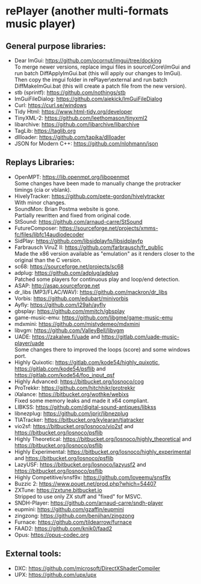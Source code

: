 # rePlayer (another multi-formats music player)

## General purpose libraries:
- Dear ImGui: https://github.com/ocornut/imgui/tree/docking  
  To merge newer versions, replace imgui files in source\Core\ImGui and run batch DiffApplyImGui.bat (this will apply our changes to ImGui).  
  Then copy the imgui folder in rePlayer\external and run batch DiffMakeImGui.bat (this will create a patch file from the new version).
- stb (sprintf): https://github.com/nothings/stb
- ImGuiFileDialog: https://github.com/aiekick/ImGuiFileDialog
- Curl: https://curl.se/windows
- Tidy Html: https://www.html-tidy.org/developer
- TinyXML-2: https://github.com/leethomason/tinyxml2
- libarchive: https://github.com/libarchive/libarchive
- TagLib: https://taglib.org
- dllloader: https://github.com/tapika/dllloader
- JSON for Modern C++: https://github.com/nlohmann/json

## Replays Libraries:
- OpenMPT: https://lib.openmpt.org/libopenmpt  
  Some changes have been made to manually change the protracker timings (cia or vblank).
- HivelyTracker: https://github.com/pete-gordon/hivelytracker  
  With minor changes.
- SoundMon: Brian Postma website is gone.  
  Partially rewritten and fixed from original code.
- StSound: https://github.com/arnaud-carre/StSound
- FutureComposer: https://sourceforge.net/projects/xmms-fc/files/libfc14audiodecoder
- SidPlay: https://github.com/libsidplayfp/libsidplayfp
- Farbrausch ViruZ II: https://github.com/farbrausch/fr_public  
  Made the x86 version available as "emulation" as it renders closer to the original than the C version.
- sc68: https://sourceforge.net/projects/sc68
- adplug: https://github.com/adplug/adplug  
  Patched some players for continuous play and loop/end detection.
- ASAP: http://asap.sourceforge.net
- dr_libs (MP3/FLAC/WAV): https://github.com/mackron/dr_libs
- Vorbis: https://github.com/edubart/minivorbis
- Ayfly: https://github.com/l29ah/ayfly
- gbsplay: https://github.com/mmitch/gbsplay
- game-music-emu: https://github.com/libgme/game-music-emu
- mdxmini: https://github.com/mistydemeo/mdxmini
- libvgm: https://github.com/ValleyBell/libvgm
- UADE: https://zakalwe.fi/uade and https://gitlab.com/uade-music-player/uade  
  Some changes there to improved the loops (score) and some windows port.
- Highly Quixotic: https://gitlab.com/kode54/highly_quixotic, https://gitlab.com/kode54/psflib and https://gitlab.com/kode54/foo_input_qsf
- Highly Advanced: https://bitbucket.org/losnoco/cog
- ProTrekkr: https://github.com/hitchhikr/protrekkr
- iXalance: https://bitbucket.org/wothke/webixs  
  Fixed some memory leaks and made it x64 compliant.
- LIBKSS: https://github.com/digital-sound-antiques/libkss
- libnezplug: https://github.com/jprjr/libnezplug
- TIATracker: https://bitbucket.org/kylearan/tiatracker
- vio2sf: https://bitbucket.org/losnoco/vio2sf and https://bitbucket.org/losnoco/psflib
- Highly Theoretical: https://bitbucket.org/losnoco/highly_theoretical and https://bitbucket.org/losnoco/psflib
- Highly Experimental: https://bitbucket.org/losnoco/highly_experimental and https://bitbucket.org/losnoco/psflib
- LazyUSF: https://bitbucket.org/losnoco/lazyusf2 and https://bitbucket.org/losnoco/psflib
- Highly Competitive/snsf9x: https://github.com/loveemu/snsf9x
- Buzzic 2: https://www.pouet.net/prod.php?which=54407
- ZXTune: https://zxtune.bitbucket.io  
  Stripped to use only ZX stuff and "fixed" for MSVC.
- SNDH-Player: https://github.com/arnaud-carre/sndh-player
- eupmini: https://github.com/gzaffin/eupmini
- zingzong: https://github.com/benjihan/zingzong
- Furnace: https://github.com/tildearrow/furnace
- FAAD2: https://github.com/knik0/faad2
- Opus: https://opus-codec.org

## External tools:
- DXC: https://github.com/microsoft/DirectXShaderCompiler
- UPX: https://github.com/upx/upx